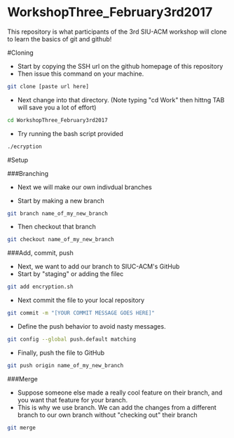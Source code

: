 # WorkshopThree_February3rd2017
This repository is what participants of the 3rd SIU-ACM workshop will clone to learn the basics of git and github!

#Cloning
+ Start by copying the SSH url on the github homepage of this repository
+ Then issue this command on your machine.
```bash
git clone [paste url here]
```
+ Next change into that directory. (Note typing "cd Work" then hittng TAB will save you a lot of effort)
```bash
cd WorkshopThree_February3rd2017
```

+ Try running the bash script provided
```bash
./ecryption
```

#Setup

###Branching
+ Next we will make our own indivdual branches

+ Start by making a new branch
```bash
git branch name_of_my_new_branch
```

+ Then checkout that branch
```bash
git checkout name_of_my_new_branch
```

###Add, commit, push
+ Next, we want to add our branch to SIUC-ACM's GitHub
+ Start by "staging" or adding the filec
```bash
git add encryption.sh
```

+ Next commit the file to your local repository
```bash
git commit -m "[YOUR COMMIT MESSAGE GOES HERE]"
```
+ Define the push behavior to avoid nasty messages.
```bash
git config --global push.default matching
```

+ Finally, push the file to GitHub
```bash
git push origin name_of_my_new_branch
```

###Merge
+ Suppose someone else made a really cool feature on their branch, and you want that feature for your branch.
+ This is why we use branch. We can add the changes from a different branch to our own branch without "checking out" their branch

```bash
git merge 
```

